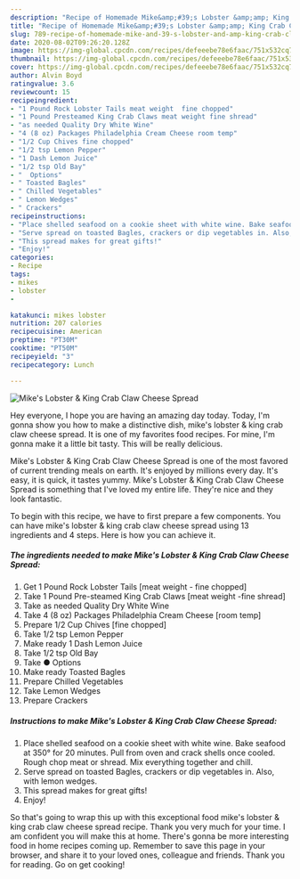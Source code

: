 ```yaml
---
description: "Recipe of Homemade Mike&amp;#39;s Lobster &amp;amp; King Crab Claw Cheese Spread"
title: "Recipe of Homemade Mike&amp;#39;s Lobster &amp;amp; King Crab Claw Cheese Spread"
slug: 789-recipe-of-homemade-mike-and-39-s-lobster-and-amp-king-crab-claw-cheese-spread
date: 2020-08-02T09:26:20.128Z
image: https://img-global.cpcdn.com/recipes/defeeebe78e6faac/751x532cq70/mikes-lobster-king-crab-claw-cheese-spread-recipe-main-photo.jpg
thumbnail: https://img-global.cpcdn.com/recipes/defeeebe78e6faac/751x532cq70/mikes-lobster-king-crab-claw-cheese-spread-recipe-main-photo.jpg
cover: https://img-global.cpcdn.com/recipes/defeeebe78e6faac/751x532cq70/mikes-lobster-king-crab-claw-cheese-spread-recipe-main-photo.jpg
author: Alvin Boyd
ratingvalue: 3.6
reviewcount: 15
recipeingredient:
- "1 Pound Rock Lobster Tails meat weight  fine chopped"
- "1 Pound Presteamed King Crab Claws meat weight fine shread"
- "as needed Quality Dry White Wine"
- "4 (8 oz) Packages Philadelphia Cream Cheese room temp"
- "1/2 Cup Chives fine chopped"
- "1/2 tsp Lemon Pepper"
- "1 Dash Lemon Juice"
- "1/2 tsp Old Bay"
- "  Options"
- " Toasted Bagles"
- " Chilled Vegetables"
- " Lemon Wedges"
- " Crackers"
recipeinstructions:
- "Place shelled seafood on a cookie sheet with white wine. Bake seafood at 350° for 20 minutes. Pull from oven and crack shells once cooled. Rough chop meat or shread. Mix everything together and chill."
- "Serve spread on toasted Bagles, crackers or dip vegetables in. Also, with lemon wedges."
- "This spread makes for great gifts!"
- "Enjoy!"
categories:
- Recipe
tags:
- mikes
- lobster
- 

katakunci: mikes lobster  
nutrition: 207 calories
recipecuisine: American
preptime: "PT30M"
cooktime: "PT50M"
recipeyield: "3"
recipecategory: Lunch

---
```



![Mike&#39;s Lobster &amp; King Crab Claw Cheese Spread](https://img-global.cpcdn.com/recipes/defeeebe78e6faac/751x532cq70/mikes-lobster-king-crab-claw-cheese-spread-recipe-main-photo.jpg)

Hey everyone, I hope you are having an amazing day today. Today, I'm gonna show you how to make a distinctive dish, mike&#39;s lobster &amp; king crab claw cheese spread. It is one of my favorites food recipes. For mine, I'm gonna make it a little bit tasty. This will be really delicious.

Mike&#39;s Lobster &amp; King Crab Claw Cheese Spread is one of the most favored of current trending meals on earth. It's enjoyed by millions every day. It's easy, it is quick, it tastes yummy. Mike&#39;s Lobster &amp; King Crab Claw Cheese Spread is something that I've loved my entire life. They're nice and they look fantastic.




To begin with this recipe, we have to first prepare a few components. You can have mike&#39;s lobster &amp; king crab claw cheese spread using 13 ingredients and 4 steps. Here is how you can achieve it.

<!--inarticleads1-->

##### The ingredients needed to make Mike&#39;s Lobster &amp; King Crab Claw Cheese Spread:

1. Get 1 Pound Rock Lobster Tails [meat weight - fine chopped]
1. Take 1 Pound Pre-steamed King Crab Claws [meat weight -fine shread]
1. Take as needed Quality Dry White Wine
1. Take 4 (8 oz) Packages Philadelphia Cream Cheese [room temp]
1. Prepare 1/2 Cup Chives [fine chopped]
1. Take 1/2 tsp Lemon Pepper
1. Make ready 1 Dash Lemon Juice
1. Take 1/2 tsp Old Bay
1. Take  ● Options
1. Make ready  Toasted Bagles
1. Prepare  Chilled Vegetables
1. Take  Lemon Wedges
1. Prepare  Crackers




<!--inarticleads2-->

##### Instructions to make Mike&#39;s Lobster &amp; King Crab Claw Cheese Spread:

1. Place shelled seafood on a cookie sheet with white wine. Bake seafood at 350° for 20 minutes. Pull from oven and crack shells once cooled. Rough chop meat or shread. Mix everything together and chill.
1. Serve spread on toasted Bagles, crackers or dip vegetables in. Also, with lemon wedges.
1. This spread makes for great gifts!
1. Enjoy!




So that's going to wrap this up with this exceptional food mike&#39;s lobster &amp; king crab claw cheese spread recipe. Thank you very much for your time. I am confident you will make this at home. There's gonna be more interesting food in home recipes coming up. Remember to save this page in your browser, and share it to your loved ones, colleague and friends. Thank you for reading. Go on get cooking!
